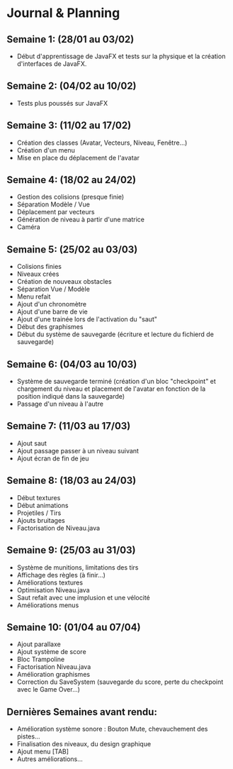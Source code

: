 # Journal & Planning

## Semaine 1: (28/01 au 03/02)

- Début d'apprentissage de JavaFX et tests sur la physique et la création d'interfaces de JavaFX.

## Semaine 2: (04/02 au 10/02)

- Tests plus poussés sur JavaFX

## Semaine 3: (11/02 au 17/02)

- Création des classes (Avatar, Vecteurs, Niveau, Fenêtre...)
- Création d'un menu
- Mise en place du déplacement de l'avatar

## Semaine 4: (18/02 au 24/02)

- Gestion des colisions (presque finie)
- Séparation Modèle / Vue
- Déplacement par vecteurs
- Génération de niveau à partir d'une matrice
- Caméra

## Semaine 5: (25/02 au 03/03)

- Colisions finies
- Niveaux crées
- Création de nouveaux obstacles
- Séparation Vue / Modèle
- Menu refait
- Ajout d'un chronomètre
- Ajout d'une barre de vie
- Ajout d'une trainée lors de l'activation du "saut"
- Début des graphismes
- Début du système de sauvegarde (écriture et lecture du fichierd de sauvegarde)

## Semaine 6: (04/03 au 10/03)

- Système de sauvegarde terminé (création d'un bloc "checkpoint" et chargement du niveau et placement de l'avatar en fonction de la position indiqué dans la sauvegarde)
- Passage d'un niveau à l'autre

## Semaine 7: (11/03 au 17/03)

- Ajout saut
- Ajout passage passer à un niveau suivant
- Ajout écran de fin de jeu


## Semaine 8: (18/03 au 24/03)

- Début textures
- Début animations
- Projetiles / Tirs
- Ajouts bruitages
- Factorisation de Niveau.java

## Semaine 9: (25/03 au 31/03)

- Système de munitions, limitations des tirs
- Affichage des règles (à finir...)
- Améliorations textures
- Optimisation Niveau.java
- Saut refait avec une implusion et une vélocité
- Améliorations menus

## Semaine 10: (01/04 au 07/04)

- Ajout parallaxe
- Ajout système de score
- Bloc Trampoline
- Factorisation Niveau.java
- Amélioration graphismes
- Correction du SaveSystem (sauvegarde du score, perte du checkpoint avec le Game Over...)

## Dernières Semaines avant rendu:

- Amélioration système sonore : Bouton Mute, chevauchement des pistes...
- Finalisation des niveaux, du design graphique
- Ajout menu [TAB]
- Autres améliorations...
